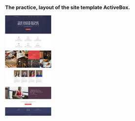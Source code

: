 ### The practice, layout of the site template ActiveBox.
<img src="ActiveBox.jpg" alt="" width="150"/>
